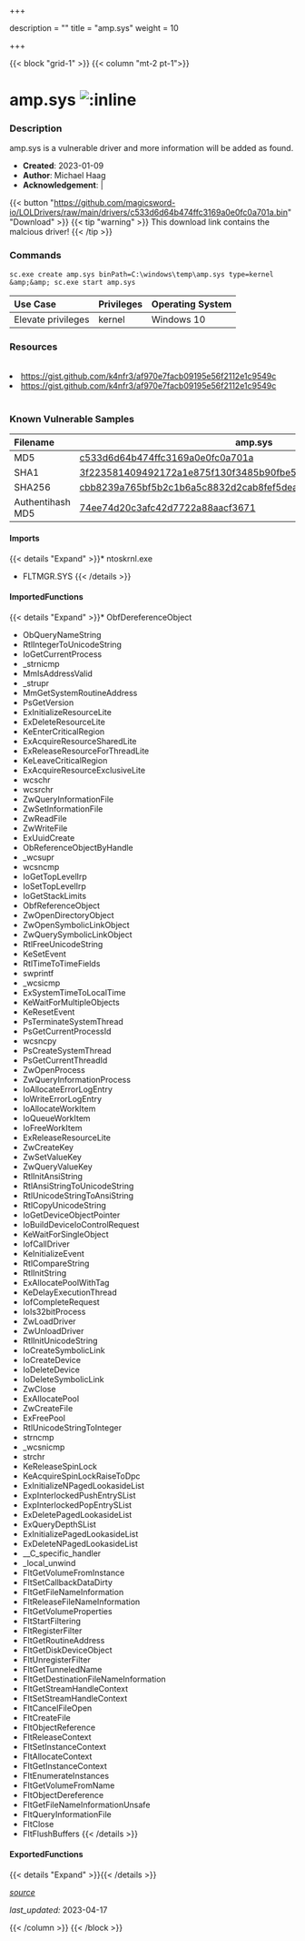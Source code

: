 +++

description = ""
title = "amp.sys"
weight = 10

+++


{{< block "grid-1" >}}
{{< column "mt-2 pt-1">}}


# amp.sys ![:inline](/images/twitter_verified.png) 


### Description

amp.sys is a vulnerable driver and more information will be added as found.

- **Created**: 2023-01-09
- **Author**: Michael Haag
- **Acknowledgement**:  | [](https://twitter.com/)

{{< button "https://github.com/magicsword-io/LOLDrivers/raw/main/drivers/c533d6d64b474ffc3169a0e0fc0a701a.bin" "Download" >}}
{{< tip "warning" >}}
This download link contains the malcious driver!
{{< /tip >}}

### Commands

```
sc.exe create amp.sys binPath=C:\windows\temp\amp.sys type=kernel &amp;&amp; sc.exe start amp.sys
```

| Use Case | Privileges | Operating System | 
|:---- | ---- | ---- |
| Elevate privileges | kernel | Windows 10 |

### Resources
<br>
<li><a href=" https://gist.github.com/k4nfr3/af970e7facb09195e56f2112e1c9549c"> https://gist.github.com/k4nfr3/af970e7facb09195e56f2112e1c9549c</a></li>
<li><a href="https://gist.github.com/k4nfr3/af970e7facb09195e56f2112e1c9549c">https://gist.github.com/k4nfr3/af970e7facb09195e56f2112e1c9549c</a></li>
<br>

### Known Vulnerable Samples

| Filename | amp.sys |
|:---- | ---- | 
| MD5 | <a href="https://www.virustotal.com/gui/file/c533d6d64b474ffc3169a0e0fc0a701a">c533d6d64b474ffc3169a0e0fc0a701a</a> |
| SHA1 | <a href="https://www.virustotal.com/gui/file/3f223581409492172a1e875f130f3485b90fbe5f">3f223581409492172a1e875f130f3485b90fbe5f</a> |
| SHA256 | <a href="https://www.virustotal.com/gui/file/cbb8239a765bf5b2c1b6a5c8832d2cab8fef5deacadfb65d8ed43ef56d291ab6">cbb8239a765bf5b2c1b6a5c8832d2cab8fef5deacadfb65d8ed43ef56d291ab6</a> |
| Authentihash MD5 | <a href="https://www.virustotal.com/gui/search/authentihash%253A74ee74d20c3afc42d7722a88aacf3671">74ee74d20c3afc42d7722a88aacf3671</a> || Authentihash SHA1 | <a href="https://www.virustotal.com/gui/search/authentihash%253A87a84133f5e4c12d2d4a42fcc3be84b43a6202b5">87a84133f5e4c12d2d4a42fcc3be84b43a6202b5</a> || Authentihash SHA256 | <a href="https://www.virustotal.com/gui/search/authentihash%253Aa37371c4e62f106e7da03fd5bdd6f12ecdf7fcaf1195dbf9fb7ef6eb456a7506">a37371c4e62f106e7da03fd5bdd6f12ecdf7fcaf1195dbf9fb7ef6eb456a7506</a> || Signature | -   || Company | CYREN Inc. || Description | AMP Minifilter || Product | CYREN AMP 5 || OriginalFilename | amp.sys |
#### Imports
{{< details "Expand" >}}* ntoskrnl.exe
* FLTMGR.SYS
{{< /details >}}
#### ImportedFunctions
{{< details "Expand" >}}* ObfDereferenceObject
* ObQueryNameString
* RtlIntegerToUnicodeString
* IoGetCurrentProcess
* _strnicmp
* MmIsAddressValid
* _strupr
* MmGetSystemRoutineAddress
* PsGetVersion
* ExInitializeResourceLite
* ExDeleteResourceLite
* KeEnterCriticalRegion
* ExAcquireResourceSharedLite
* ExReleaseResourceForThreadLite
* KeLeaveCriticalRegion
* ExAcquireResourceExclusiveLite
* wcschr
* wcsrchr
* ZwQueryInformationFile
* ZwSetInformationFile
* ZwReadFile
* ZwWriteFile
* ExUuidCreate
* ObReferenceObjectByHandle
* _wcsupr
* wcsncmp
* IoGetTopLevelIrp
* IoSetTopLevelIrp
* IoGetStackLimits
* ObfReferenceObject
* ZwOpenDirectoryObject
* ZwOpenSymbolicLinkObject
* ZwQuerySymbolicLinkObject
* RtlFreeUnicodeString
* KeSetEvent
* RtlTimeToTimeFields
* swprintf
* _wcsicmp
* ExSystemTimeToLocalTime
* KeWaitForMultipleObjects
* KeResetEvent
* PsTerminateSystemThread
* PsGetCurrentProcessId
* wcsncpy
* PsCreateSystemThread
* PsGetCurrentThreadId
* ZwOpenProcess
* ZwQueryInformationProcess
* IoAllocateErrorLogEntry
* IoWriteErrorLogEntry
* IoAllocateWorkItem
* IoQueueWorkItem
* IoFreeWorkItem
* ExReleaseResourceLite
* ZwCreateKey
* ZwSetValueKey
* ZwQueryValueKey
* RtlInitAnsiString
* RtlAnsiStringToUnicodeString
* RtlUnicodeStringToAnsiString
* RtlCopyUnicodeString
* IoGetDeviceObjectPointer
* IoBuildDeviceIoControlRequest
* KeWaitForSingleObject
* IofCallDriver
* KeInitializeEvent
* RtlCompareString
* RtlInitString
* ExAllocatePoolWithTag
* KeDelayExecutionThread
* IofCompleteRequest
* IoIs32bitProcess
* ZwLoadDriver
* ZwUnloadDriver
* RtlInitUnicodeString
* IoCreateSymbolicLink
* IoCreateDevice
* IoDeleteDevice
* IoDeleteSymbolicLink
* ZwClose
* ExAllocatePool
* ZwCreateFile
* ExFreePool
* RtlUnicodeStringToInteger
* strncmp
* _wcsnicmp
* strchr
* KeReleaseSpinLock
* KeAcquireSpinLockRaiseToDpc
* ExInitializeNPagedLookasideList
* ExpInterlockedPushEntrySList
* ExpInterlockedPopEntrySList
* ExDeletePagedLookasideList
* ExQueryDepthSList
* ExInitializePagedLookasideList
* ExDeleteNPagedLookasideList
* __C_specific_handler
* _local_unwind
* FltGetVolumeFromInstance
* FltSetCallbackDataDirty
* FltGetFileNameInformation
* FltReleaseFileNameInformation
* FltGetVolumeProperties
* FltStartFiltering
* FltRegisterFilter
* FltGetRoutineAddress
* FltGetDiskDeviceObject
* FltUnregisterFilter
* FltGetTunneledName
* FltGetDestinationFileNameInformation
* FltGetStreamHandleContext
* FltSetStreamHandleContext
* FltCancelFileOpen
* FltCreateFile
* FltObjectReference
* FltReleaseContext
* FltSetInstanceContext
* FltAllocateContext
* FltGetInstanceContext
* FltEnumerateInstances
* FltGetVolumeFromName
* FltObjectDereference
* FltGetFileNameInformationUnsafe
* FltQueryInformationFile
* FltClose
* FltFlushBuffers
{{< /details >}}
#### ExportedFunctions
{{< details "Expand" >}}{{< /details >}}



[*source*](https://github.com/magicsword-io/LOLDrivers/tree/main/yaml/amp.yaml)

*last_updated:* 2023-04-17








{{< /column >}}
{{< /block >}}
